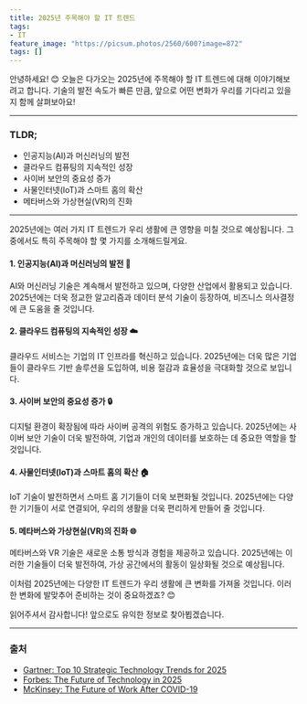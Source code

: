 ```yaml
---
title: 2025년 주목해야 할 IT 트렌드
tags: 
- IT
feature_image: "https://picsum.photos/2560/600?image=872"
tags: []
---
```


안녕하세요! 😊 오늘은 다가오는 2025년에 주목해야 할 IT 트렌드에 대해 이야기해보려고 합니다. 기술의 발전 속도가 빠른 만큼, 앞으로 어떤 변화가 우리를 기다리고 있을지 함께 살펴보아요!

---

### TLDR;
- 인공지능(AI)과 머신러닝의 발전
- 클라우드 컴퓨팅의 지속적인 성장
- 사이버 보안의 중요성 증가
- 사물인터넷(IoT)과 스마트 홈의 확산
- 메타버스와 가상현실(VR)의 진화

---

2025년에는 여러 가지 IT 트렌드가 우리 생활에 큰 영향을 미칠 것으로 예상됩니다. 그 중에서도 특히 주목해야 할 몇 가지를 소개해드릴게요.

#### 1. 인공지능(AI)과 머신러닝의 발전 🤖
AI와 머신러닝 기술은 계속해서 발전하고 있으며, 다양한 산업에서 활용되고 있습니다. 2025년에는 더욱 정교한 알고리즘과 데이터 분석 기술이 등장하여, 비즈니스 의사결정에 큰 도움을 줄 것입니다.

#### 2. 클라우드 컴퓨팅의 지속적인 성장 ☁️
클라우드 서비스는 기업의 IT 인프라를 혁신하고 있습니다. 2025년에는 더욱 많은 기업들이 클라우드 기반 솔루션을 도입하여, 비용 절감과 효율성을 극대화할 것으로 보입니다.

#### 3. 사이버 보안의 중요성 증가 🔒
디지털 환경이 확장됨에 따라 사이버 공격의 위험도 증가하고 있습니다. 2025년에는 사이버 보안 기술이 더욱 발전하여, 기업과 개인의 데이터를 보호하는 데 중요한 역할을 할 것입니다.

#### 4. 사물인터넷(IoT)과 스마트 홈의 확산 🏠
IoT 기술이 발전하면서 스마트 홈 기기들이 더욱 보편화될 것입니다. 2025년에는 다양한 기기들이 서로 연결되어, 우리의 생활을 더욱 편리하게 만들어 줄 것입니다.

#### 5. 메타버스와 가상현실(VR)의 진화 🌐
메타버스와 VR 기술은 새로운 소통 방식과 경험을 제공하고 있습니다. 2025년에는 이러한 기술들이 더욱 발전하여, 가상 공간에서의 활동이 일상화될 것으로 예상됩니다.

이처럼 2025년에는 다양한 IT 트렌드가 우리 생활에 큰 변화를 가져올 것입니다. 이러한 변화에 발맞추어 준비하는 것이 중요하겠죠? 😊

읽어주셔서 감사합니다! 앞으로도 유익한 정보로 찾아뵙겠습니다.

---

### 출처
- [Gartner: Top 10 Strategic Technology Trends for 2025](https://www.gartner.com/en/newsroom/press-releases/2022-10-18-gartner-says-three-emerging-technology-trends-will-shape-the-future-of-work-in-2025)
- [Forbes: The Future of Technology in 2025](https://www.forbes.com/sites/bernardmarr/2021/12/06/the-future-of-technology-in-2025/?sh=4b1c1e1e7c3e)
- [McKinsey: The Future of Work After COVID-19](https://www.mckinsey.com/featured-insights/future-of-work/the-future-of-work-after-covid-19)